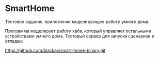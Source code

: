 # SmartHome
Тестовое задание, приложение моделирующее работу умного дома.

Программа моделирует работу хаба, который управляет остальными устройствами умного дома.
Тестовый сервер для запуска сценариев и отладки: 

  https://github.com/blackav/smart-home-binary.git


